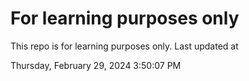 # For learning purposes only
This repo is for learning purposes only.
Last updated at

Thursday, February 29, 2024 3:50:07 PM

